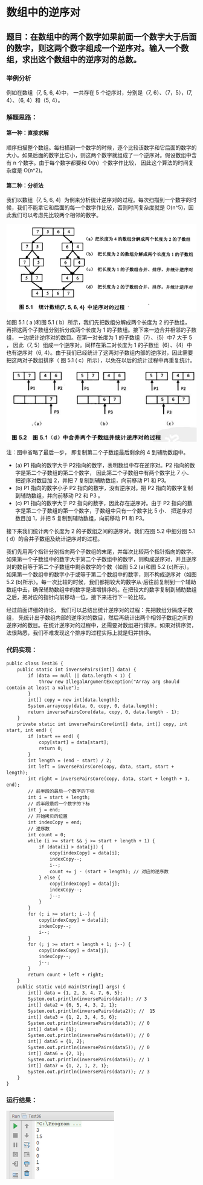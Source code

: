 # 数组中的逆序对 
 
## 题目：在数组中的两个数字如果前面一个数字大于后面的数字，则这两个数字组成一个逆序对。输入一个数组，求出这个数组中的逆序对的总数。

### 举例分析

例如在数组｛7, 5, 6, 4}中， 一共存在 5 个逆序对，分别是（7, 6）、（7，5），(7, 4）、（6, 4）和（5, 4）。

### 解题思路：

#### 第一种：直接求解

顺序扫描整个数组。每扫描到一个数字的时候，逐个比较该数字和它后面的数字的大小。如果后面的数字比它小，则这两个数字就组成了一个逆序对。假设数组中含有 n 个数字。由于每个数字都要和 O(n）个数字作比较， 因此这个算法的时间复杂度是 O(n^2)。

#### 第二种：分析法

我们以数组｛7, 5, 6, 4｝为例来分析统计逆序对的过程。每次扫描到一个数字的时候，我们不能拿它和后面的每一个数字作比较，否则时间复杂度就是 O(n^5)，因此我们可以考虑先比较两个相邻的数字。

![](images/50.png)

如图 5.1 ( a )和图 5.1 ( b）所示，我们先把数组分解成两个长度为 2 的子数组， 再把这两个子数组分别拆分成两个长度为 1 的子数组。接下来一边合并相邻的子数组， 一边统计逆序对的数目。在第一对长度为 1 的子数组｛7｝、｛5｝中7 大于 5 ， 因此（7, 5）组成一个逆序对。同样在第二对长度为 1 的子数组｛6｝、｛4｝中也有逆序对（6, 4）。由于我们已经统计了这两对子数组内部的逆序对，因此需要把这两对子数组排序（ 图 5.1 ( c）所示），以免在以后的统计过程中再重复统计。

![](images/51.png)

注：图中省略了最后一步， 即复制第二个子数组最后剩余的 4 到辅助数组中。


- (a) P1 指向的数字大于 P2指向的数字，表明数组中存在逆序对。P2 指向的数字是第二个子数组的第二个数字， 因此第二个子数组中有两个数字比 7 小． 把逆序对数目加 2，并把 7 复制到辅助数组，向前移动 P1 和 P3。
- (b) P1 指向的数字小子 P2 指向的数字，没有逆序对。把 P2 指向的数字复制到辅助数组，并向前移动 P2 和 P3 。
- (c) P1 指向的数字大于 P2 指向的数字，因此存在逆序对。由于 P2 指向的数字是第二个子数组的第一个数字，子数组中只有一个数字比 5 小． 把逆序对数目加 1，并把 5 复制到辅助数组，向前移动 P1 和 P3。

接下来我们统计两个长度为 2 的子数组之间的逆序对。我们在图 5.2 中细分图 5.1 ( d）的合并子数组及统计逆序对的过程。 

我们先用两个指针分别指向两个子数组的末尾，并每次比较两个指针指向的数字。如果第一个子数组中的数字大于第二个子数组中的数字，则构成逆序对，并且逆序对的数目等于第二个子数组中剩余数字的个数（如图 5.2 (a)和图 5.2 (c)所示）。如果第一个数组中的数字小于或等于第二个数组中的数字，则不构成逆序对（如图 5.2 (b)所示〉。每一次比较的时候，我们都把较大的数字从·后往前复制到一个辅助数组中去，确保辅助数组中的数字是递增排序的。在把较大的数字复制到辅助数组之后，把对应的指针向前移动一位，接下来进行下一轮比较。 

经过前面详细的诗论， 我们可以总结出统计逆序对的过程：先把数组分隔成子数组， 先统计出子数组内部的逆序对的数目，然后再统计出两个相邻子数组之间的逆序对的数目。在统计逆序对的过程中，还需要对数组进行排序。如果对排序贺，法很熟悉，我们不难发现这个排序的过程实际上就是归并排序。

### 代码实现：

```
public class Test36 {
    public static int inversePairs(int[] data) {
        if (data == null || data.length < 1) {
            throw new IllegalArgumentException("Array arg should contain at least a value");
        }
        int[] copy = new int[data.length];
        System.arraycopy(data, 0, copy, 0, data.length);
        return inversePairsCore(data, copy, 0, data.length - 1);
    }
    private static int inversePairsCore(int[] data, int[] copy, int start, int end) {
        if (start == end) {
            copy[start] = data[start];
            return 0;
        }
        int length = (end - start) / 2;
        int left = inversePairsCore(copy, data, start, start + length);
        int right = inversePairsCore(copy, data, start + length + 1, end);
        // 前半段的最后一个数字的下标
        int i = start + length;
        // 后半段最后一个数字的下标
        int j = end;
        // 开始拷贝的位置
        int indexCopy = end;
        // 逆序数
        int count = 0;
        while (i >= start && j >= start + length + 1) {
            if (data[i] > data[j]) {
                copy[indexCopy] = data[i];
                indexCopy--;
                i--;
                count += j - (start + length); // 对应的逆序数
            } else {
                copy[indexCopy] = data[j];
                indexCopy--;
                j--;
            }
        }
        for (; i >= start; i--) {
            copy[indexCopy] = data[i];
            indexCopy--;
            i--;
        }
        for (; j >= start + length + 1; j--) {
            copy[indexCopy] = data[j];
            indexCopy--;
            j--;
        }
        return count + left + right;
    }
    public static void main(String[] args) {
        int[] data = {1, 2, 3, 4, 7, 6, 5};
        System.out.println(inversePairs(data)); // 3
        int[] data2 = {6, 5, 4, 3, 2, 1};
        System.out.println(inversePairs(data2)); //  15
        int[] data3 = {1, 2, 3, 4, 5, 6};
        System.out.println(inversePairs(data3)); // 0
        int[] data4 = {1};
        System.out.println(inversePairs(data4)); // 0
        int[] data5 = {1, 2};
        System.out.println(inversePairs(data5)); // 0
        int[] data6 = {2, 1};
        System.out.println(inversePairs(data6)); // 1
        int[] data7 = {1, 2, 1, 2, 1};
        System.out.println(inversePairs(data7)); // 3
    }
}
```

### 运行结果：

![](images/52.png)